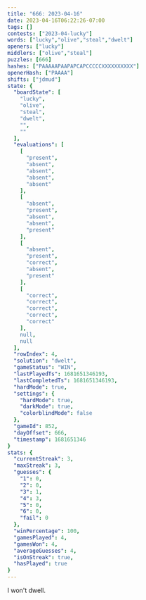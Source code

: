 ```yaml
---
title: "666: 2023-04-16"
date: 2023-04-16T06:22:26-07:00
tags: []
contests: ["2023-04-lucky"]
words: ["lucky","olive","steal","dwelt"]
openers: ["lucky"]
middlers: ["olive","steal"]
puzzles: [666]
hashes: ["PAAAAAPAAPAPCAPCCCCCXXXXXXXXXX"]
openerHash: ["PAAAA"]
shifts: ["jdmud"]
state: {
  "boardState": [
    "lucky",
    "olive",
    "steal",
    "dwelt",
    "",
    ""
  ],
  "evaluations": [
    [
      "present",
      "absent",
      "absent",
      "absent",
      "absent"
    ],
    [
      "absent",
      "present",
      "absent",
      "absent",
      "present"
    ],
    [
      "absent",
      "present",
      "correct",
      "absent",
      "present"
    ],
    [
      "correct",
      "correct",
      "correct",
      "correct",
      "correct"
    ],
    null,
    null
  ],
  "rowIndex": 4,
  "solution": "dwelt",
  "gameStatus": "WIN",
  "lastPlayedTs": 1681651346193,
  "lastCompletedTs": 1681651346193,
  "hardMode": true,
  "settings": {
    "hardMode": true,
    "darkMode": true,
    "colorblindMode": false
  },
  "gameId": 852,
  "dayOffset": 666,
  "timestamp": 1681651346
}
stats: {
  "currentStreak": 3,
  "maxStreak": 3,
  "guesses": {
    "1": 0,
    "2": 0,
    "3": 1,
    "4": 3,
    "5": 0,
    "6": 0,
    "fail": 0
  },
  "winPercentage": 100,
  "gamesPlayed": 4,
  "gamesWon": 4,
  "averageGuesses": 4,
  "isOnStreak": true,
  "hasPlayed": true
}
---
```

<!-- more -->
I won't dwell.
